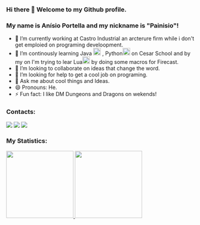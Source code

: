 ### Hi there 👋 Welcome to my Github profile.
### My name is Anísio Portella and my nickname is "Painisio"!


- 🔭 I’m currently working at Castro Industrial an arcterure firm while i don't get emploied on programing develoopment.
- 🌱 I’m continously learning Java
            <img src="https://cdn.jsdelivr.net/gh/devicons/devicon/icons/java/java-original-wordmark.svg"  width="20" height="20" />
           , Python<img src="https://cdn.jsdelivr.net/gh/devicons/devicon/icons/python/python-original.svg"  width="20" height="20" /> on Cesar School and by my on
              I'm trying to lear Lua<img src="https://cdn.icon-icons.com/icons2/2248/PNG/512/language_lua_icon_138433.png"  width="20" height="20" /> by doing some macros for Firecast.
- 👯 I’m looking to collaborate on ideas that change the word.
- 🤔 I’m looking for help to get a cool job on programing.
- 💬 Ask me about cool things and Ideas.
- 😄 Pronouns: He.
- ⚡ Fun fact: I like DM Dungeons and Dragons on wekends!

### Contacts:

<div>
<a href="https://instagram.com/anisio9000" target="_blank"><img src="https://img.shields.io/badge/-Instagram-%23E4405F?style=for-the-badge&logo=instagram&logoColor=white" target="_blank"></a>
<a href = "mailto:portella.anisio@gmail.com"><img src="https://img.shields.io/badge/Gmail-D14836?style=for-the-badge&logo=gmail&logoColor=white" target="_blank"></a>
<a href="https://www.linkedin.com/in/anísio-do-monte-portella-0a328b53/" target="_blank"><img src="https://img.shields.io/badge/-LinkedIn-%230077B5?style=for-the-badge&logo=linkedin&logoColor=white" target="_blank"></a>   
</div>

### My Statistics:

<div>
<a href="https://github.com/Painisio">
<img height="180em" src="https://github-readme-stats.vercel.app/api/top-langs/?username=Painisio&layout=compact&langs_count=7&theme=dracula"/>
<img height="180em" src="https://github-readme-stats.vercel.app/api?username=Painisio&show_icons=true&theme=dracula&include_all_commits=true&count_private=true"/>
</div>

